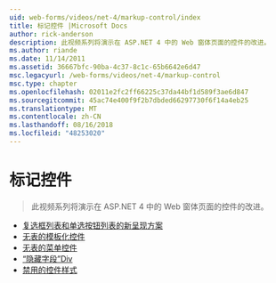 ```yaml
---
uid: web-forms/videos/net-4/markup-control/index
title: 标记控件 |Microsoft Docs
author: rick-anderson
description: 此视频系列将演示在 ASP.NET 4 中的 Web 窗体页面的控件的改进。
ms.author: riande
ms.date: 11/14/2011
ms.assetid: 36667bfc-90ba-4c37-8c1c-65b6642e6d47
msc.legacyurl: /web-forms/videos/net-4/markup-control
msc.type: chapter
ms.openlocfilehash: 02011e2fc2ff66225c37da44bf1d589f3ae6d847
ms.sourcegitcommit: 45ac74e400f9f2b7dbded66297730f6f14a4eb25
ms.translationtype: MT
ms.contentlocale: zh-CN
ms.lasthandoff: 08/16/2018
ms.locfileid: "48253020"
---
```

<a name="markup-control"></a>标记控件
====================
> 此视频系列将演示在 ASP.NET 4 中的 Web 窗体页面的控件的改进。


- [复选框列表和单选按钮列表的新呈现方案](aspnet-4-quick-hit-new-rendering-option-for-check-box-lists-and-radio-button-lists.md)
- [无表的模板化控件](aspnet-4-quick-hit-table-free-templated-controls.md)
- [无表的菜单控件](aspnet-4-quick-hit-tableless-menu-control.md)
- [“隐藏字段”Div](aspnet-4-quick-hit-hidden-field-divs.md)
- [禁用的控件样式](aspnet-4-quick-hit-disabled-control-styling.md)
